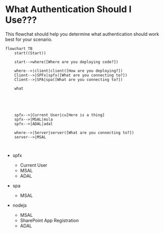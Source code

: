 # What Authentication Should I Use???

This flowchat should help you determine what authentication should work best for your scenario.

```mermaid
flowchart TB
    start((Start))
    
    start-->where([Where are you deploying code?])

    where-->|client|client([How are you deploying?])
    Client-->|SPFx|spfx([What are you connecting to?])
    Client-->|SPA|spa([What are you connecting to?])

    what





    spfx-->|Current User|cu[Here is a thing]
    spfx-->|MSAL|msla
    spfx-->|ADAL|adal

    where-->|Server|server([What are you connecting to?])
    server-->|MSAL



```

- spfx
  - Current User
  - MSAL
  - ADAL
- spa
  - MSAL

- nodejs
  - MSAL
  - SharePoint App Registration
  - ADAL

